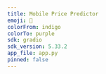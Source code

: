 ```yaml
---
title: Mobile Price Predictor
emoji: 📱
colorFrom: indigo
colorTo: purple
sdk: gradio
sdk_version: 5.33.2
app_file: app.py
pinned: false
---
```

